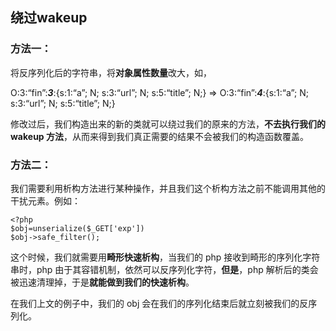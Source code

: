 ## 绕过wakeup
### 方法一：
将反序列化后的字符串，将**对象属性数量**改大，如，

O:3:“fin”:***3***:{s:1:“a”; N; s:3:“url”; N; s:5:“title”; N;} => 
O:3:“fin”:***4***:{s:1:“a”; N; s:3:“url”; N; s:5:“title”; N;}

修改过后，我们构造出来的新的类就可以绕过我们的原来的方法，**不去执行我们的 wakeup 方法**，从而来得到我们真正需要的结果不会被我们的构造函数覆盖。

### 方法二：
我们需要利用析构方法进行某种操作，并且我们这个析构方法之前不能调用其他的干扰元素。例如：
```
<?php
$obj=unserialize($_GET['exp'])
$obj->safe_filter();
```

这个时候，我们就需要用**畸形快速析构**，当我们的 php 接收到畸形的序列化字符串时，php 由于其容错机制，依然可以反序列化字符，**但是**，php 解析后的类会被迅速清理掉，于是**就能做到我们的快速析构**。

在我们上文的例子中，我们的 obj 会在我们的序列化结束后就立刻被我们的反序列化。